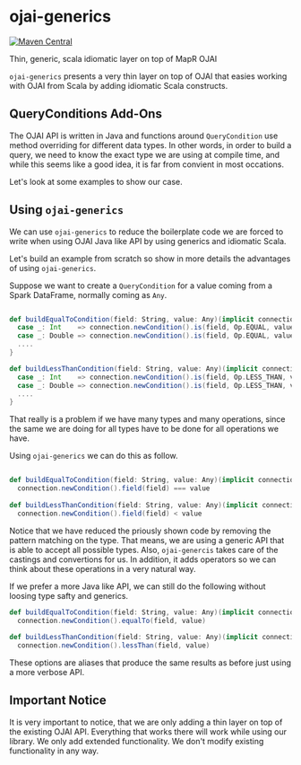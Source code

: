 # ojai-generics

[![Maven Central](https://maven-badges.herokuapp.com/maven-central/com.github.anicolaspp/ojai-scala-generics_2.11/badge.svg)](https://maven-badges.herokuapp.com/maven-central/com.github.anicolaspp/ojai-scala-generics_2.11)

Thin, generic, scala idiomatic layer on top of MapR OJAI

`ojai-generics` presents a very thin layer on top of OJAI that easies working with OJAI from Scala by adding idiomatic 
Scala constructs. 

## QueryConditions Add-Ons

The OJAI API is written in Java and functions around `QueryCondition` use method overriding for different data types. In other words, 
in order to build a query, we need to know the exact type we are using at compile time, and while this seems like a good idea,
it is far from convient in most occations.

Let's look at some examples to show our case.

## Using `ojai-generics`

We can use `ojai-generics` to reduce the boilerplate code we are forced to write when using OJAI Java like API by using 
generics and idiomatic Scala.

Let's build an example from scratch so show in more details the advantages of using `ojai-generics`.

Suppose we want to create a `QueryCondition` for a value coming from a Spark DataFrame, normally coming as `Any`.

```scala

def buildEqualToCondition(field: String, value: Any)(implicit connection: Connection): QueryCondition = any match {
  case _: Int    => connection.newCondition().is(field, Op.EQUAL, value.asInstanceOf[Int]).build()
  case _: Double => connection.newCondition().is(field, Op.EQUAL, value.asInstanceOf[Double]).build()
  ....
}

def buildLessThanCondition(field: String, value: Any)(implicit connection: Connection): QueryCondition = any match {
  case _: Int    => connection.newCondition().is(field, Op.LESS_THAN, value.asInstanceOf[Int]).build()
  case _: Double => connection.newCondition().is(field, Op.LESS_THAN, value.asInstanceOf[Double]).build()
  ....
}
```

That really is a problem if we have many types and many operations, since the same we are doing for all types have to be done 
for all operations we have. 

Using `ojai-generics` we can do this as follow.

```scala

def buildEqualToCondition(field: String, value: Any)(implicit connection: Connection): QueryCondition = 
  connection.newCondition().field(field) === value
  
def buildLessThanCondition(field: String, value: Any)(implicit connection: Connection): QueryCondition =
  connection.newCondition().field(field) < value

```

Notice that we have reduced the priously shown code by removing the pattern matching on the type. That means, we are using a
generic API that is able to accept all possible types. Also, `ojai-genercis` takes care of the castings and convertions for us. In addition, it adds operators so we can think about these operations in a very natural way. 

If we prefer a more Java like API, we can still do the following without loosing type safty and generics. 

```scala
def buildEqualToCondition(field: String, value: Any)(implicit connection: Connection): QueryCondition = 
  connection.newCondition().equalTo(field, value)
  
def buildLessThanCondition(field: String, value: Any)(implicit connection: Connection): QueryCondition =
  connection.newCondition().lessThan(field, value)
```

These options are aliases that produce the same results as before just using a more verbose API. 

## Important Notice

It is very important to notice, that we are only adding a thin layer on top of the existing OJAI API. Everything that works there will work while using our library. We only add extended functionality. We don't modify existing functionality in any way.

